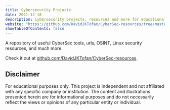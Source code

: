 ```yaml
---
title: Cybersecurity Projects
date: 2021-12-18
description: Cybersecurity projects, resources and more for educational purposes.
website: "https://github.com/DavidJKTofan/CyberSec-resources/tree/master/Projects"
showTableOfContents: false
---
```


A repository of useful CyberSec tools, urls, OSINT, Linux security resources, and much more.

Check it out at [github.com/DavidJKTofan/CyberSec-resources](https://github.com/DavidJKTofan/CyberSec-resources/).

## Disclaimer

For educational purposes only. This project is independent and not affiliated with any specific company or institution. The content and illustrations presented herein are for informational purposes and do not necessarily reflect the views or opinions of any particular entity or individual.
